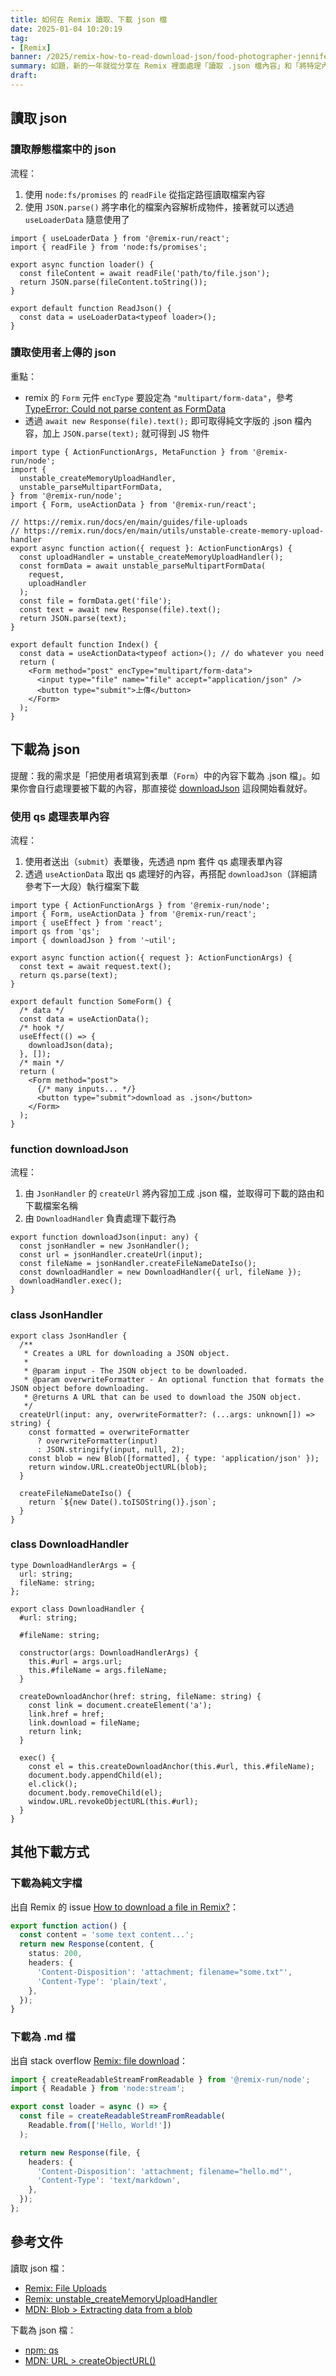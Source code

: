 ```yaml
---
title: 如何在 Remix 讀取、下載 json 檔
date: 2025-01-04 10:20:19
tag:
- [Remix]
banner: /2025/remix-how-to-read-download-json/food-photographer-jennifer-pallian-dcPNZeSY3yk-unsplash.jpg
summary: 如題，新的一年就從分享在 Remix 裡面處理「讀取 .json 檔內容」和「將特定內容下載為 .json 檔」的程式碼開始。新年快樂 🍾
draft: 
---
```


## 讀取 json

### 讀取靜態檔案中的 json

流程：

1. 使用 `node:fs/promises` 的 `readFile` 從指定路徑讀取檔案內容
2. 使用 `JSON.parse()` 將字串化的檔案內容解析成物件，接著就可以透過 `useLoaderData` 隨意使用了

```tsx
import { useLoaderData } from '@remix-run/react';
import { readFile } from 'node:fs/promises';

export async function loader() {
  const fileContent = await readFile('path/to/file.json');
  return JSON.parse(fileContent.toString());
}

export default function ReadJson() {
  const data = useLoaderData<typeof loader>();
}
```

### 讀取使用者上傳的 json

重點：

- remix 的 `Form` 元件 `encType` 要設定為 `"multipart/form-data"`，參考 [TypeError: Could not parse content as FormData](https://github.com/remix-run/remix/issues/3238#issuecomment-1150493008)
- 透過 `await new Response(file).text();` 即可取得純文字版的 .json 檔內容，加上 `JSON.parse(text);` 就可得到 JS 物件

```tsx
import type { ActionFunctionArgs, MetaFunction } from '@remix-run/node';
import {
  unstable_createMemoryUploadHandler,
  unstable_parseMultipartFormData,
} from '@remix-run/node';
import { Form, useActionData } from '@remix-run/react';

// https://remix.run/docs/en/main/guides/file-uploads
// https://remix.run/docs/en/main/utils/unstable-create-memory-upload-handler
export async function action({ request }: ActionFunctionArgs) {
  const uploadHandler = unstable_createMemoryUploadHandler();
  const formData = await unstable_parseMultipartFormData(
    request,
    uploadHandler
  );
  const file = formData.get('file');
  const text = await new Response(file).text();
  return JSON.parse(text);
}

export default function Index() {
  const data = useActionData<typeof action>(); // do whatever you need
  return (
    <Form method="post" encType="multipart/form-data">
      <input type="file" name="file" accept="application/json" />
      <button type="submit">上傳</button>
    </Form>
  );
}
```

## 下載為 json

提醒：我的需求是「把使用者填寫到表單（`Form`）中的內容下載為 .json 檔」。如果你會自行處理要被下載的內容，那直接從 [downloadJson](#function-downloadjson) 這段開始看就好。

### 使用 qs 處理表單內容

流程：

1. 使用者送出（`submit`）表單後，先透過 npm 套件 qs 處理表單內容
2. 透過 `useActionData` 取出 qs 處理好的內容，再搭配 `downloadJson`（詳細請參考下一大段）執行檔案下載

```tsx
import type { ActionFunctionArgs } from '@remix-run/node';
import { Form, useActionData } from '@remix-run/react';
import { useEffect } from 'react';
import qs from 'qs';
import { downloadJson } from '~util';

export async function action({ request }: ActionFunctionArgs) {
  const text = await request.text();
  return qs.parse(text);
}

export default function SomeForm() {
  /* data */
  const data = useActionData();
  /* hook */
  useEffect(() => {
    downloadJson(data);
  }, []);
  /* main */
  return (
    <Form method="post">
      {/* many inputs... */}
      <button type="submit">download as .json</button>
    </Form>
  );
}
```

### function downloadJson

流程：

1. 由 `JsonHandler` 的 `createUrl` 將內容加工成 .json 檔，並取得可下載的路由和下載檔案名稱
2. 由 `DownloadHandler` 負責處理下載行為

```tsx
export function downloadJson(input: any) {
  const jsonHandler = new JsonHandler();
  const url = jsonHandler.createUrl(input);
  const fileName = jsonHandler.createFileNameDateIso();
  const downloadHandler = new DownloadHandler({ url, fileName });
  downloadHandler.exec();
}
```

### class JsonHandler

```tsx
export class JsonHandler {
  /**
   * Creates a URL for downloading a JSON object.
   *
   * @param input - The JSON object to be downloaded.
   * @param overwriteFormatter - An optional function that formats the JSON object before downloading.
   * @returns A URL that can be used to download the JSON object.
   */
  createUrl(input: any, overwriteFormatter?: (...args: unknown[]) => string) {
    const formatted = overwriteFormatter
      ? overwriteFormatter(input)
      : JSON.stringify(input, null, 2);
    const blob = new Blob([formatted], { type: 'application/json' });
    return window.URL.createObjectURL(blob);
  }

  createFileNameDateIso() {
    return `${new Date().toISOString()}.json`;
  }
}
```

### class DownloadHandler

```tsx
type DownloadHandlerArgs = {
  url: string;
  fileName: string;
};

export class DownloadHandler {
  #url: string;

  #fileName: string;

  constructor(args: DownloadHandlerArgs) {
    this.#url = args.url;
    this.#fileName = args.fileName;
  }

  createDownloadAnchor(href: string, fileName: string) {
    const link = document.createElement('a');
    link.href = href;
    link.download = fileName;
    return link;
  }

  exec() {
    const el = this.createDownloadAnchor(this.#url, this.#fileName);
    document.body.appendChild(el);
    el.click();
    document.body.removeChild(el);
    window.URL.revokeObjectURL(this.#url);
  }
}
```

## 其他下載方式

### 下載為純文字檔

出自 Remix 的 issue [How to download a file in Remix?](https://github.com/remix-run/remix/discussions/5533)：

```ts
export function action() {
  const content = 'some text content...';
  return new Response(content, {
    status: 200,
    headers: {
      'Content-Disposition': 'attachment; filename="some.txt"',
      'Content-Type': 'plain/text',
    },
  });
}
```

### 下載為 .md 檔

出自 stack overflow [Remix: file download](https://stackoverflow.com/questions/75526237/remix-file-download)：

```ts
import { createReadableStreamFromReadable } from '@remix-run/node';
import { Readable } from 'node:stream';

export const loader = async () => {
  const file = createReadableStreamFromReadable(
    Readable.from(['Hello, World!'])
  );

  return new Response(file, {
    headers: {
      'Content-Disposition': 'attachment; filename="hello.md"',
      'Content-Type': 'text/markdown',
    },
  });
};
```

## 參考文件

讀取 json 檔：

- [Remix: File Uploads](https://remix.run/docs/en/main/guides/file-uploads)
- [Remix: unstable_createMemoryUploadHandler](https://remix.run/docs/en/main/utils/unstable-create-memory-upload-handler)
- [MDN: Blob > Extracting data from a blob](https://developer.mozilla.org/en-US/docs/Web/API/Blob#extracting_data_from_a_blob)

下載為 json 檔：

- [npm: qs](https://www.npmjs.com/package/qs)
- [MDN: URL > createObjectURL()](https://developer.mozilla.org/en-US/docs/Web/API/URL/createObjectURL_static)
